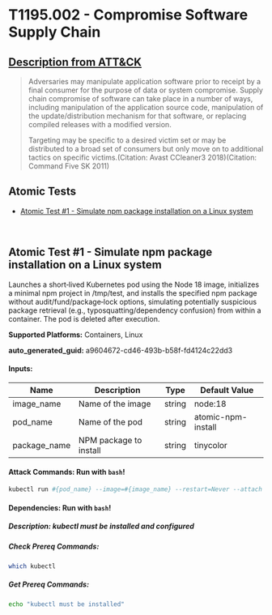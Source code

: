# T1195.002 - Compromise Software Supply Chain
## [Description from ATT&CK](https://attack.mitre.org/techniques/T1195/002)
<blockquote>

Adversaries may manipulate application software prior to receipt by a final consumer for the purpose of data or system compromise. Supply chain compromise of software can take place in a number of ways, including manipulation of the application source code, manipulation of the update/distribution mechanism for that software, or replacing compiled releases with a modified version.

Targeting may be specific to a desired victim set or may be distributed to a broad set of consumers but only move on to additional tactics on specific victims.(Citation: Avast CCleaner3 2018)(Citation: Command Five SK 2011)  

</blockquote>

## Atomic Tests

- [Atomic Test #1 - Simulate npm package installation on a Linux system](#atomic-test-1---simulate-npm-package-installation-on-a-linux-system)


<br/>

## Atomic Test #1 - Simulate npm package installation on a Linux system
Launches a short‑lived Kubernetes pod using the Node 18 image, initializes a minimal npm project in /tmp/test, and installs the specified npm package without audit/fund/package‑lock options, simulating potentially suspicious package retrieval (e.g., typosquatting/dependency confusion) from within a container. The pod is deleted after execution.

**Supported Platforms:** Containers, Linux


**auto_generated_guid:** a9604672-cd46-493b-b58f-fd4124c22dd3





#### Inputs:
| Name | Description | Type | Default Value |
|------|-------------|------|---------------|
| image_name | Name of the image | string | node:18|
| pod_name | Name of the pod | string | atomic-npm-install|
| package_name | NPM package to install | string | tinycolor|


#### Attack Commands: Run with `bash`! 


```bash
kubectl run #{pod_name} --image=#{image_name} --restart=Never --attach --rm -i -- bash -lc "mkdir -p /tmp/test && cd /tmp/test && npm init -y >/dev/null 2>&1 && echo '--- package.json before install ---' && cat package.json && npm install #{package_name} --no-audit --no-fund --no-package-lock && echo '--- package.json after install ---' && cat package.json"
```




#### Dependencies:  Run with `bash`!
##### Description: kubectl must be installed and configured
##### Check Prereq Commands:
```bash
which kubectl
```
##### Get Prereq Commands:
```bash
echo "kubectl must be installed"
```




<br/>
